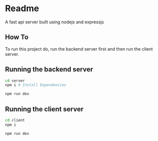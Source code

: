 # Readme

A fast api server built using nodejs and expressjs 

## How To

To run this project do, run the backend server first and then run the client server.

## Running the backend server

```bash
cd server
npm i # Install Dependencies

npm run dev
```

## Running the client server

```bash
cd client
npm i

npm run dev
```
